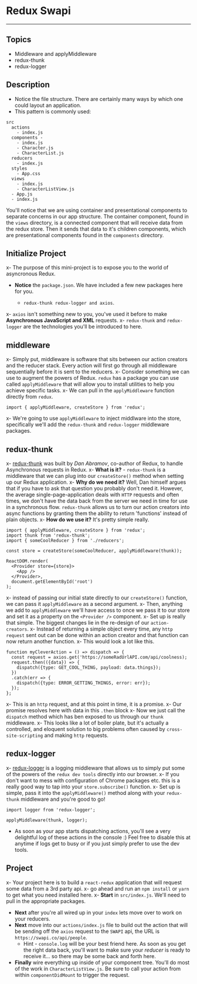 # Redux Swapi

---

## Topics

- Middleware and applyMiddleware
- redux-thunk
- redux-logger

## Description

- Notice the file structure. There are certainly many ways by which one could layout an application.
- This pattern is commonly used:

```
src
  actions
    - index.js
  components -
    - index.js
    - Character.js
    - CharacterList.js
  reducers
    - index.js
  styles
    - App.css
  views
    - index.js
    - CharacterListView.js
  - App.js
  - index.js
```

You'll notice that we are using container and presentational components to separate concerns in our app structure. The container component, found in the `views` directory, is a connected component that will receive data from the redux store. Then it sends that data to it's children components, which are presentational components found in the `components` directory.

## Initialize Project

x- The purpose of this mini-project is to expose you to the world of asyncronous Redux.
- **Notice** the `package.json`. We have included a few new packages here for you.

  - `redux-thunk redux-logger and axios`.

x- `axios` isn't something new to you, you've used it before to make **Asynchronous JavaScript and XML** requests.
x- `redux-thunk` and `redux-logger` are the technologies you'll be introduced to here.

## middleware

x- Simply put, middleware is software that sits between our action creators and the reducer stack. Every action will first go through all middleware sequentially before it is sent to the reducers.
x- Consider something we can use to augment the powers of Redux. `redux` has a package you can use called `applyMiddleware` that will allow you to install utilities to help you achieve specific tasks.
x- We can pull in the `applyMiddleware` function directly from `redux`.

```
import { applyMiddleware, createStore } from 'redux';
```

x- We're going to use `applyMiddleware` to inject middlware into the store, specifically we'll add the `redux-thunk` and `redux-logger` middleware packages.

## redux-thunk

x- [redux-thunk](https://github.com/gaearon/redux-thunk) was built by _Dan Abramov_, co-author of Redux, to handle Asynchronous requests in Redux.
x- **What is it?** - `redux-thunk` is a middleware that we can plug into our `createStore()` method when setting up our Redux application.
x- **Why do we need it?** Well, Dan himself argues that if you have to ask that question you probably don't need it. However, the average single-page-application deals with `HTTP` requests and often times, we don't have the data back from the server we need in time for use in a synchronous flow. `redux-thunk` allows us to turn our action creators into async functions by granting them the ability to return 'functions' instead of plain objects.
x- **How do we use it?** It's pretty simple really.

```
import { applyMiddleware, createStore } from 'redux';
import thunk from 'redux-thunk';
import { someCoolReducer } from './reducers';

const store = createStore(someCoolReducer, applyMiddleware(thunk));

ReactDOM.render(
  <Provider store={store}>
    <App />
  </Provider>,
  document.getElementById('root')
);
```

x- instead of passing our initial state directly to our `createStore()` function, we can pass it `applyMiddleware` as a second argument.
x- Then, anything we add to `applyMiddleware` we'll have access to once we pass it to our store and set it as a property on the `<Provider />` component.
x- Set up is really that simple. The biggest changes lie in the re-design of our `action-creators`.
x- Instead of returning a simple object every time, any `http request` sent out can be done within an action creator and that function can now return another function.
x- This would look a lot like this.

```
function myCleverAction = () => dispatch => {
  const request = axios.get('https://someRadUrlAPI.com/api/coolness);
  request.then(({data}) => {
    dispatch({type: GET_COOL_THING, payload: data.things});
  })
  .catch(err => {
    dispatch({type: ERROR_GETTING_THINGS, error: err});
  });
};
```

x- This is an `http` request, and at this point in time, it is a promise.
x- Our promise resolves here with data in this `.then` block
x- Now we just call the `dispatch` method which has ben exposed to us through our `thunk` middleware.
x- This looks like a lot of boiler plate, but it's actually a controlled, and eloquent solution to big problems often caused by `cross-site-scripting` and making `http` requests.

## redux-logger

x- [redux-logger](https://github.com/evgenyrodionov/redux-logger) is a logging middleware that allows us to simply put some of the powers of the `redux dev tools` directly into our browser.
x- If you don't want to mess with configuration of Chrome packages etc. this is a really good way to tap into your `store.subscribe()` function.
x- Set up is simple, pass it into the `applyMiddleware()` method along with your `redux-thunk` middleware and you're good to go!

```
import logger from 'redux-logger';

applyMiddleware(thunk, logger);
```

- As soon as your app starts dispatching actions, you'll see a very delightful log of these actions in the console :) Feel free to disable this at anytime if logs get to busy or if you just simply prefer to use the dev tools.

## Project

x- Your project here is to build a `react-redux` application that will request some data from a 3rd party api.
x- go ahead and run an `npm install` or `yarn` to get what you need installed here.
x- **Start** in `src/index.js`. We'll need to pull in the appropriate packages.
- **Next** after you're all wired up in your `index` lets move over to work on your reducers.
- **Next** move into our `actions/index.js` file to build out the action that will be sending off the `axios` request to the `SWAPI` api, the URL is `https://swapi.co/api/people`.
  - Hint - `console.log` will be your best friend here. As soon as you get the right data back, you'll want to make sure your _reducer_ is ready to receive it... so there may be some back and forth here.
- **Finally** wire everything up inside of your component tree. You'll do most of the work in `CharacterListView.js`. Be sure to call your action from within `componentDidMount` to trigger the request.
